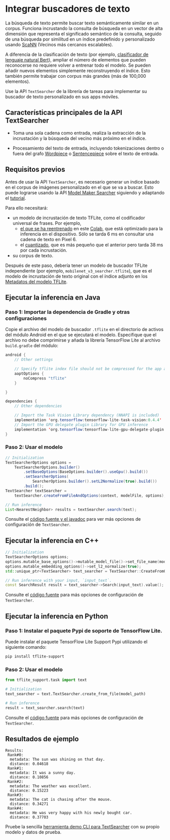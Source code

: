 # Integrar buscadores de texto

La búsqueda de texto permite buscar texto semánticamente similar en un corpus. Funciona incrustando la consulta de búsqueda en un vector de alta dimensión que representa el significado semántico de la consulta, seguido de una búsqueda por similitud en un índice predefinido y personalizado usando [ScaNN](https://github.com/google-research/google-research/tree/master/scann) (Vecinos más cercanos escalables).

A diferencia de la clasificación de texto (por ejemplo, [clasificador de lenguaje natural Bert](https://www.tensorflow.org/lite/inference_with_metadata/task_library/bert_nl_classifier)), ampliar el número de elementos que pueden reconocerse no requiere volver a entrenar todo el modelo. Se pueden añadir nuevos elementos simplemente reconstruyendo el índice. Esto también permite trabajar con corpus más grandes (más de 100,000 elementos).

Use la API `TextSearcher` de la librería de tareas para implementar su buscador de texto personalizado en sus apps móviles.

## Características principales de la API TextSearcher

- Toma una sola cadena como entrada, realiza la extracción de la incrustación y la búsqueda del vecino más próximo en el índice.

- Procesamiento del texto de entrada, incluyendo tokenizaciones dentro o fuera del grafo [Wordpiece](https://github.com/tensorflow/tflite-support/blob/master/tensorflow_lite_support/cc/text/tokenizers/bert_tokenizer.h) o [Sentencepiece](https://github.com/tensorflow/tflite-support/blob/master/tensorflow_lite_support/cc/text/tokenizers/sentencepiece_tokenizer.h) sobre el texto de entrada.

## Requisitos previos

Antes de usar la API `TextSearcher`, es necesario generar un índice basado en el corpus de imágenes personalizado en el que se va a buscar. Esto puede lograrse usando la API [Model Maker Searcher](https://www.tensorflow.org/lite/api_docs/python/tflite_model_maker/searcher) siguiendo y adaptando el [tutorial](https://www.tensorflow.org/lite/models/modify/model_maker/text_searcher).

Para ello necesitará:

- un modelo de incrustación de texto TFLite, como el codificador universal de frases. Por ejemplo,
    - [el que se ha reentrenado](https://storage.googleapis.com/download.tensorflow.org/models/tflite_support/searcher/text_to_image_blogpost/text_embedder.tflite) en este [Colab](https://github.com/tensorflow/tflite-support/blob/master/tensorflow_lite_support/examples/colab/on_device_text_to_image_search_tflite.ipynb), que está optimizado para la inferencia en el dispositivo. Sólo se tarda 6 ms en consultar una cadena de texto en Pixel 6.
    - el [cuantizado](https://tfhub.dev/google/lite-model/universal-sentence-encoder-qa-ondevice/1), que es más pequeño que el anterior pero tarda 38 ms por cada incrustación.
- su corpus de texto.

Después de este paso, debería tener un modelo de buscador TFLite independiente (por ejemplo, `mobilenet_v3_searcher.tflite`), que es el modelo de incrustación de texto original con el índice adjunto en los [Metadatos del modelo TFLite](https://www.tensorflow.org/lite/models/convert/metadata).

## Ejecutar la inferencia en Java

### Paso 1: Importar la dependencia de Gradle y otras configuraciones

Copie el archivo del modelo de buscador `.tflite` en el directorio de activos del módulo Android en el que se ejecutará el modelo. Especifique que el archivo no debe comprimirse y añada la librería TensorFlow Lite al archivo `build.gradle` del módulo:

```java
android {
    // Other settings

    // Specify tflite index file should not be compressed for the app apk
    aaptOptions {
        noCompress "tflite"
    }

}

dependencies {
    // Other dependencies

    // Import the Task Vision Library dependency (NNAPI is included)
    implementation 'org.tensorflow:tensorflow-lite-task-vision:0.4.4'
    // Import the GPU delegate plugin Library for GPU inference
    implementation 'org.tensorflow:tensorflow-lite-gpu-delegate-plugin:0.4.4'
}
```

### Paso 2: Usar el modelo

```java
// Initialization
TextSearcherOptions options =
    TextSearcherOptions.builder()
        .setBaseOptions(BaseOptions.builder().useGpu().build())
        .setSearcherOptions(
            SearcherOptions.builder().setL2Normalize(true).build())
        .build();
TextSearcher textSearcher =
    textSearcher.createFromFileAndOptions(context, modelFile, options);

// Run inference
List<NearestNeighbor> results = textSearcher.search(text);
```

Consulte el [código fuente y el javadoc](https://github.com/tensorflow/tflite-support/blob/master/tensorflow_lite_support/java/src/java/org/tensorflow/lite/task/text/searcher/TextSearcher.java) para ver más opciones de configuración de `TextSearcher`.

## Ejecutar la inferencia en C++

```c++
// Initialization
TextSearcherOptions options;
options.mutable_base_options()->mutable_model_file()->set_file_name(model_path);
options.mutable_embedding_options()->set_l2_normalize(true);
std::unique_ptr<TextSearcher> text_searcher = TextSearcher::CreateFromOptions(options).value();

// Run inference with your input, `input_text`.
const SearchResult result = text_searcher->Search(input_text).value();
```

Consulte el [código fuente](https://github.com/tensorflow/tflite-support/blob/master/tensorflow_lite_support/cc/task/text/text_searcher.h) para más opciones de configuración de `TextSearcher`.

## Ejecutar la inferencia en Python

### Paso 1: Instalar el paquete Pypi de soporte de TensorFlow Lite.

Puede instalar el paquete TensorFlow Lite Support Pypi utilizando el siguiente comando:

```sh
pip install tflite-support
```

### Paso 2: Usar el modelo

```python
from tflite_support.task import text

# Initialization
text_searcher = text.TextSearcher.create_from_file(model_path)

# Run inference
result = text_searcher.search(text)
```

Consulte el [código fuente](https://github.com/tensorflow/tflite-support/blob/master/tensorflow_lite_support/python/task/text/text_searcher.py) para más opciones de configuración de `TextSearcher`.

## Resultados de ejemplo

```
Results:
 Rank#0:
  metadata: The sun was shining on that day.
  distance: 0.04618
 Rank#1:
  metadata: It was a sunny day.
  distance: 0.10856
 Rank#2:
  metadata: The weather was excellent.
  distance: 0.15223
 Rank#3:
  metadata: The cat is chasing after the mouse.
  distance: 0.34271
 Rank#4:
  metadata: He was very happy with his newly bought car.
  distance: 0.37703
```

Pruebe la sencilla [herramienta demo CLI para TextSearcher](https://github.com/tensorflow/tflite-support/tree/master/tensorflow_lite_support/examples/task/text/desktop#textsearcher) con su propio modelo y datos de prueba.
